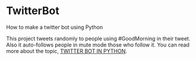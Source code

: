 # TwitterBot
How to make a twitter bot using Python

This project tweets randomly to people using #GoodMorning in their tweet. Also it auto-follows people in mute mode those who follow it. You can read more about the topic, [TWITTER BOT IN PYTHON](https://shahronak47.wordpress.com/2017/06/18/twitter-bot-in-python/). 
